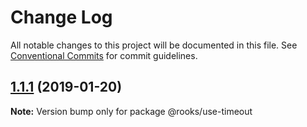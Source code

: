 # Change Log

All notable changes to this project will be documented in this file.
See [Conventional Commits](https://conventionalcommits.org) for commit guidelines.

## [1.1.1](https://github.com/imbhargav5/rooks/compare/@rooks/use-timeout@1.1.0...@rooks/use-timeout@1.1.1) (2019-01-20)

**Note:** Version bump only for package @rooks/use-timeout
